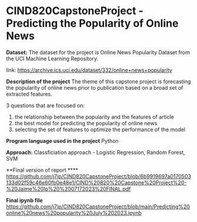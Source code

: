 # CIND820CapstoneProject - Predicting the Popularity of Online News


**Dataset:**
The dataset for the project is Online News Popularity Dataset from the UCI Machine Learning Repository. 

link: https://archive.ics.uci.edu/dataset/332/online+news+popularity

**Description of the project**
The theme of this capstone project is forecasting the popularity of online news prior to publication based on a broad set of extracted features.

3 questions that are focused on:
1. the relationship between the popularity and the features of article
2. the best model for predicting the popularity of online news
3. selecting the set of features to optimize the performance of the model


**Program language used in the project**
Python

**Approach:**
Classficiation approach - Logistic Regression, Random Forest, SVM

**Final version of report ****
https://github.com/j7ip/CIND820CapstoneProject/blob/6b9919697a0170503133d02f59c46e60fb0e48e1/CIND%20820%20Capstone%20Project%20-%20Jaime%20Ip%20%2007172023%20FINAL.pdf

**Final ipynb file**
https://github.com/j7ip/CIND820CapstoneProject/blob/main/Predicting%20online%20news%20popularity%20July%202023.ipynb

